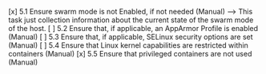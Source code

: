 [x] 5.1 Ensure swarm mode is not Enabled, if not needed (Manual) --> This task just collection information about the current state of the swarm mode of the host.
[ ] 5.2 Ensure that, if applicable, an AppArmor Profile is enabled
(Manual)
[ ] 5.3 Ensure that, if applicable, SELinux security options are set
(Manual)
[ ] 5.4 Ensure that Linux kernel capabilities are restricted within
containers (Manual)
[x] 5.5 Ensure that privileged containers are not used (Manual)

